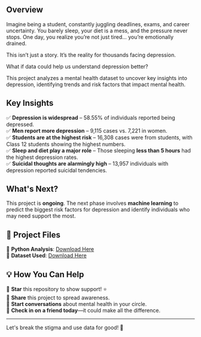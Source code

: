 ## Overview  
Imagine being a student, constantly juggling deadlines, exams, and career uncertainty. You barely sleep, your diet is a mess, and the pressure never stops. One day, you realize you’re not just tired... you’re emotionally drained.  

This isn’t just a story. It’s the reality for thousands facing depression.  

What if data could help us understand depression better?  

This project analyzes a mental health dataset to uncover key insights into depression, identifying trends and risk factors that impact mental health.  

## Key Insights  
✅ **Depression is widespread** – 58.55% of individuals reported being depressed.  
✅ **Men report more depression** – 9,115 cases vs. 7,221 in women.  
✅ **Students are at the highest risk** – 16,308 cases were from students, with Class 12 students showing the highest numbers.  
✅ **Sleep and diet play a major role** – Those sleeping **less than 5 hours** had the highest depression rates.  
✅ **Suicidal thoughts are alarmingly high** – 13,957 individuals with depression reported suicidal tendencies.  

## What's Next?  
This project is **ongoing**. The next phase involves **machine learning** to predict the biggest risk factors for depression and identify individuals who may need support the most.  

## 📂 Project Files  
🔹 **Python Analysis**: [Download Here](https://drive.google.com/file/d/1UAzneEnlbgQb2hzm4UVJoUCZkSRBLYG6/view?usp=sharing)  
🔹 **Dataset Used**: [Download Here](https://drive.google.com/file/d/15l-gvYcbfck6bEx5BhujIIILCgBpRV9s/view?usp=sharing)  

## 💡 How You Can Help  
🔹 **Star** this repository to show support! ⭐  
🔹 **Share** this project to spread awareness.  
🔹 **Start conversations** about mental health in your circle.  
🔹 **Check in on a friend today**—it could make all the difference.  

---

Let's break the stigma and use data for good! 💙  
